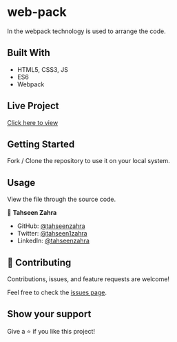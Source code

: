 # web-pack
In the webpack technology is used to arrange the code.

## Built With

- HTML5, CSS3, JS
- ES6
- Webpack

## Live Project

[Click here to view](https://tahseenzahra.github.io/To-Do-List/)

## Getting Started

Fork / Clone the repository to use it on your local system.

## Usage

View the file through the source code.


👤 **Tahseen Zahra**

- GitHub: [@tahseenzahra](https://github.com/tahseenzahra)
- Twitter: [@tahseen1zahra](https://twitter.com/tahseen1zahra)
- LinkedIn: [@tahseenzahra](https://www.linkedin.com/in/tahseenzahra/)

## 🤝 Contributing

Contributions, issues, and feature requests are welcome!

Feel free to check the [issues page](https://github.com/tahseenzahra/Capstone-Module1/issues).

## Show your support

Give a ⭐️ if you like this project!